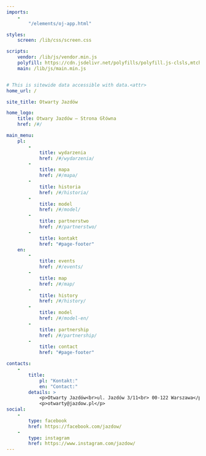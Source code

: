 ```yaml
---
imports:
    -
        "/elements/oj-app.html"

styles:
    screen: /lib/css/screen.css

scripts:
    vendor: /lib/js/vendor.min.js
    polyfill: https://cdn.jsdelivr.net/polyfills/polyfill.js-clsls,mtchs
    main: /lib/js/main.min.js


# This is sitewide data accessible with data.<attr>
home_url: /

site_title: Otwarty Jazdów

home_logo:
    title: Otwary Jazdów – Strona Główna
    href: /#/

main_menu:
    pl:
        -
            title: wydarzenia
            href: /#/wydarzenia/
        -
            title: mapa
            href: /#/mapa/
        -
            title: historia
            href: /#/historia/
        -
            title: model
            href: /#/model/
        -
            title: partnerstwo
            href: /#/partnerstwo/
        -
            title: kontakt
            href: "#page-footer"
    en:
        -
            title: events
            href: /#/events/
        -
            title: map
            href: /#/map/
        -
            title: history
            href: /#/history/
        -
            title: model
            href: /#/model-en/
        -
            title: partnership
            href: /#/partnership/
        -
            title: contact
            href: "#page-footer"

contacts:
    -
        title:
            pl: "Kontakt:"
            en: "Contact:"
        details: >
            <p>Otwarty Jazdów<br>ul. Jazdów 3/11<br> 00-122 Warszawa</p>
            <p>otwarty@jazdow.pl</p>
social:
    -
        type: facebook
        href: https://facebook.com/jazdow/
    -
        type: instagram
        href: https://www.instagram.com/jazdow/
---
```

